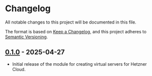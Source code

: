 # Changelog

All notable changes to this project will be documented in this file.

The format is based on [Keep a Changelog](https://keepachangelog.com/en/1.1.0/),
and this project adheres to
[Semantic Versioning](https://semver.org/spec/v2.0.0.html).

## [0.1.0] - 2025-04-27

- Initial release of the module for creating virtual servers for Hetzner Cloud.

[0.1.0]: https://github.com/visiosto/terraform-hcloud-server/releases/tag/v0.1.0
